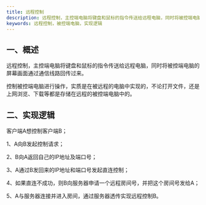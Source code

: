 ```yaml
---
title: 远程控制
description: 远程控制，主控端电脑将键盘和鼠标的指令传送给远程电脑，同时将被控端电脑的屏幕画面通过通信线路回传过来。
keywords: 远程控制，被控端电脑，实现逻辑
---
```


## 一、概述

远程控制，主控端电脑将键盘和鼠标的指令传送给远程电脑，同时将被控端电脑的屏幕画面通过通信线路回传过来。

控制被控端电脑进行操作，实质是在被远程的电脑中实现的，不论打开文件，还是上网浏览、下载等都是存储在远程的被控端电脑中的。



## 二、实现逻辑

客户端A想控制客户端B；

1、A向B发起控制请求；

2、B向A返回自己的IP地址及端口号；

3、A通过B发回来的IP地址和端口号发起直连控制；

4、如果直连不成功，则B向服务器申请一个远程房间号，并把这个房间号发给A；

5、A与服务器连接并进入房间，通过服务器透传实现远程控制B。

